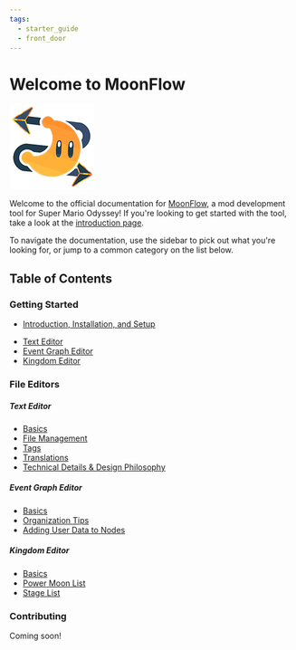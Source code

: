 ```yaml
---
tags:
  - starter_guide
  - front_door
---
```


# Welcome to MoonFlow
![MoonFlow Logo](asset/app_icon.png)

Welcome to the official documentation for [MoonFlow](https://github.com/Amethyst-szs/MoonFlow), a mod development tool for Super Mario Odyssey! If you're looking to get started with the tool, take a look at the [introduction page](introduction.md).

To navigate the documentation, use the sidebar to pick out what you're looking for, or jump to a common category on the list below.

## Table of Contents

### Getting Started
- [Introduction, Installation, and Setup](introduction.md)
* [Text Editor](text/basics_text_editor.md)
* [Event Graph Editor](events/basics_event_graph.md)
* [Kingdom Editor](basics_kingdom_editor.md)

### File Editors
##### Text Editor
* [Basics](text/basics_text_editor.md)
* [File Management](text/file_management.md)
* [Tags](text/tags.md)
* [Translations](text/translations.md)
* [Technical Details & Design Philosophy](technical.md)
##### Event Graph Editor
- [Basics](events/basics_event_graph.md)
- [Organization Tips](organization.md)
- [Adding User Data to Nodes](user_data.md)
##### Kingdom Editor
- [Basics](kingdoms/basics_kingdom_editor.md)
- [Power Moon List](kingdoms/moon_list.md)
- [Stage List](kingdoms/stage_list.md)

### Contributing
Coming soon!